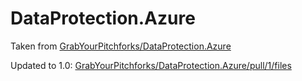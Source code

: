 ﻿# DataProtection.Azure
Taken from [GrabYourPitchforks/DataProtection.Azure](https://github.com/GrabYourPitchforks/DataProtection.Azure/tree/dev)

Updated to 1.0: [GrabYourPitchforks/DataProtection.Azure/pull/1/files](https://github.com/GrabYourPitchforks/DataProtection.Azure/pull/1/files)